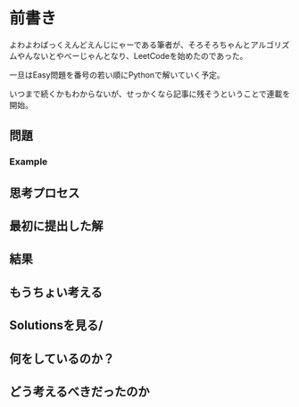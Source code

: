 # 前書き

よわよわばっくえんどえんじにゃーである筆者が、そろそろちゃんとアルゴリズムやんないとやべーじゃんとなり、LeetCodeを始めたのであった。

一旦はEasy問題を番号の若い順にPythonで解いていく予定。

いつまで続くかもわからないが、せっかくなら記事に残そうということで連載を開始。

## 問題

### Example

## 思考プロセス

## 最初に提出した解

## 結果

## もうちょい考える

## Solutionsを見る/

## 何をしているのか？

## どう考えるべきだったのか
